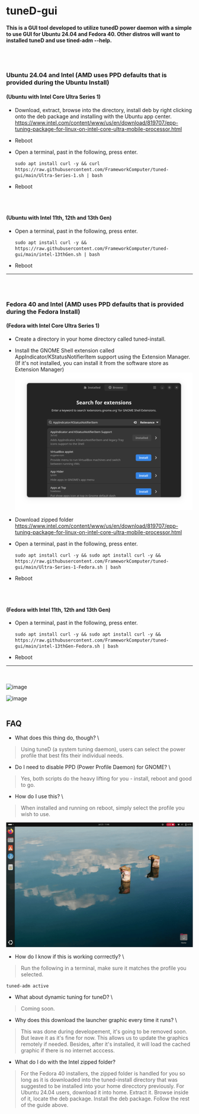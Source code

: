 # tuneD-gui 
#### This is a GUI tool developed to utilize tunedD power daemon with a simple to use GUI for Ubuntu 24.04 and Fedora 40. Other distros will want to installed tuneD and use tined-adm --help.

<br/>
<br/>

### Ubuntu 24.04 and Intel (AMD uses PPD defaults that is provided during the Ubuntu Install)

#### (Ubuntu with Intel Core Ultra Series 1) 

- Download, extract, browse into the directory, install deb by right clicking onto the deb package and installing with the Ubuntu app center. https://www.intel.com/content/www/us/en/download/819707/epp-tuning-package-for-linux-on-intel-core-ultra-mobile-processor.html

- Reboot

- Open a terminal, past in the following, press enter.

  ```
  sudo apt install curl -y && curl https://raw.githubusercontent.com/FrameworkComputer/tuned-gui/main/Ultra-Series-1.sh | bash
  ```

- Reboot

<br/>
<br/>


#### (Ubuntu with Intel 11th, 12th and 13th Gen) 

- Open a terminal, past in the following, press enter.

  ```
  sudo apt install curl -y && https://raw.githubusercontent.com/FrameworkComputer/tuned-gui/main/intel-13thGen.sh | bash
  ```

- Reboot

----------------------------------------

<br/>
<br/>

### Fedora 40 and Intel (AMD uses PPD defaults that is provided during the Fedora Install)


#### (Fedora with Intel Core Ultra Series 1) 

- Create a directory in your home directory called tuned-install.

- Install the GNOME Shell extension called AppIndicator/KStatusNotifierItem support using the Extension Manager. (If it's not installed, you can install it from the software store as Extension Manager)
  ![image](https://raw.githubusercontent.com/FrameworkComputer/tuned-gui/main/images/extension-manager.png)

- Download zipped folder https://www.intel.com/content/www/us/en/download/819707/epp-tuning-package-for-linux-on-intel-core-ultra-mobile-processor.html

- Open a terminal, past in the following, press enter.

  ```
  sudo apt install curl -y && sudo apt install curl -y && https://raw.githubusercontent.com/FrameworkComputer/tuned-gui/main/Ultra-Series-1-Fedora.sh | bash
  ```

- Reboot

<br/>
<br/>


#### (Fedora with Intel 11th, 12th and 13th Gen) 

- Open a terminal, past in the following, press enter.

  ```
  sudo apt install curl -y && sudo apt install curl -y && https://raw.githubusercontent.com/FrameworkComputer/tuned-gui/main/intel-13thGen-Fedora.sh | bash
  ```

- Reboot
  
--------------------------------------

<br/><br/>
![image](https://raw.githubusercontent.com/FrameworkComputer/tuned-gui/main/images/dark.png)

![image](https://raw.githubusercontent.com/FrameworkComputer/tuned-gui/main/images/light.png)
<br/><br/> 

## FAQ

- What does this thing do, though?  \
>Using tuneD (a system tuning daemon), users can select the power profile that best fits their individual needs.


- Do I need to disable PPD (Power Profile Daemon) for GNOME?  \
>Yes, both scripts do the heavy lifting for you - install, reboot and good to go.

- How do I use this?  \
>When installed and running on reboot, simply select the profile you wish to use.

![image](https://raw.githubusercontent.com/FrameworkComputer/tuned-gui/main/images/tuned-gui.gif)

- How do I know if this is working corrrectly?  \
>Run the following in a terminal, make sure it matches the profile you selected.

```
tuned-adm active
```
  
- What about dynamic tuning for tuneD?  \
>Coming soon.

- Why does this download the launcher graphic every time it runs?  \
>This was done during developement, it's going to be removed soon. But leave it as it's fine for now. This allows us to update the graphics remotely if needed. Besides, after it's installed, it will load the cached graphic if there is no internet acccess.

- What do I do with the Intel zipped folder?
>For the Fedora 40 installers, the zipped folder is handled for you so long as it is downloaded into the tuned-install directory that was suggested to be installed into your home direcctory previously.
>For Ubuntu 24.04 users, download it into home. Extract it. Browse inside of it, locate the deb package. Install the deb package. Follow the rest of the guide above.
